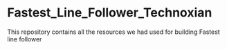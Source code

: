 # Fastest_Line_Follower_Technoxian
This repository contains all the resources we had used for building Fastest line follower

